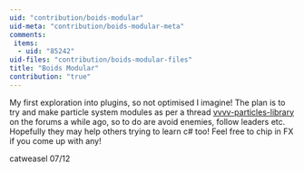 ```yaml
---
uid: "contribution/boids-modular"
uid-meta: "contribution/boids-modular-meta"
comments: 
 items: 
  - uid: "85242"
uid-files: "contribution/boids-modular-files"
title: "Boids Modular"
contribution: "true"
---
```


My first exploration into plugins, so not optimised I imagine! 
The plan is to try and make particle system modules as per a thread [vvvv-particles-library](https://discourse.vvvv.org/t/vvvv-particles-library) on the forums a while ago, so to do are avoid enemies, follow leaders etc.
Hopefully they may help others trying to learn c# too! 
Feel free to chip in FX if you come up with any!

catweasel 07/12